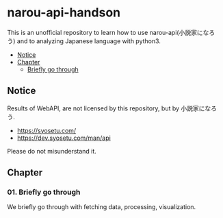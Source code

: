 # narou-api-handson
<a id="markdown-narou-api-handson" name="narou-api-handson"></a>

This is an unofficial repository to learn how to use narou-api(小説家になろう) and to analyzing Japanese language with python3.

<!-- TOC -->

- [Notice](#notice)
- [Chapter](#chapter)
    - [Briefly go through](#briefly-go-through)

<!-- /TOC -->


## Notice
<a id="markdown-notice" name="notice"></a>

Results of WebAPI, are not licensed by this repository, but by 小説家になろう.

* <https://syosetu.com/>
* <https://dev.syosetu.com/man/api>


Please do not misunderstand it.


## Chapter
<a id="markdown-chapter" name="chapter"></a>

### 01. Briefly go through
<a id="markdown-briefly-go-through" name="briefly-go-through"></a>

We briefly go through with fetching data, processing, visualization.